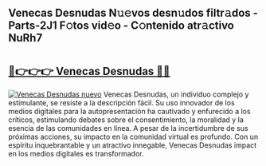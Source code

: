 ## Venecas Desnudas N𝚞𝚎vos desn𝚞dos filtr𝚊dos - Parts-2J1 F𝚘tos vid𝚎o - C𝚘ntenido atr𝚊ctivo NuRh7

# <h2><a href="http://mb4b9y3.tromn.icu/?c=Venecas+Desnudas">🔗👉👉👉 Venecas Desnudas 🔗🔗</a></h2>

[![Venecas Desnudas nuevo](https://i.imgur.com/pEAQMta.gif)](http://mb4b9y3.tromn.icu/?c=Venecas+Desnudas)
Venecas Desnudas, un individuo complejo y estimulante, se resiste a la descripción fácil. Su uso innovador de los medios digitales para la autopresentación ha cautivado y enfurecido a los críticos, estimulando debates sobre el consentimiento, la moralidad y la esencia de las comunidades en línea. A pesar de la incertidumbre de sus próximas acciones, su impacto en la comunidad virtual es profundo. Con un espíritu inquebrantable y un atractivo innegable, Venecas Desnudas impact en los medios digitales es transformador.
